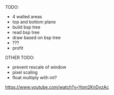 TODO:

- 4 walled areas
- top and bottom plane
- build bsp tree
- read bsp tree
- draw based on bsp tree
- ???
- profit

OTHER TODO:

- prevent rescale of window
- pixel scaling
- float multiply with int?

https://www.youtube.com/watch?v=Yqm2KnDvzAc
